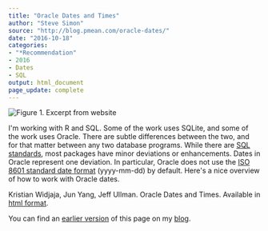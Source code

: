 ```yaml
---
title: "Oracle Dates and Times"
author: "Steve Simon"
source: "http://blog.pmean.com/oracle-dates/"
date: "2016-10-18"
categories:
- "*Recommendation"
- 2016
- Dates
- SQL
output: html_document
page_update: complete
---
```


![Figure 1. Excerpt from website](http://www.pmean.com/new-images/16/oracle-dates01.png)

<div class="notes">

I'm working with R and SQL. Some of the work uses SQLite, and some of the work uses Oracle. There are subtle differences between the two, and for that matter between any two database programs. While there are [SQL standards][wik1], most packages have minor deviations or enhancements. Dates in Oracle represent one deviation. In particular, Oracle does not use the [ISO 8601 standard date format][xkcd1] (yyyy-mm-dd) by default. Here's a nice overview of how to work with Oracle dates.

Kristian Widjaja, Jun Yang, Jeff Ullman. Oracle Dates and Times. Available in [html format][widj1]. 

You can find an [earlier version][sim1] of this page on my [blog][sim2].

[sim1]: http://blog.pmean.com/oracle-dates/
[sim2]: http://blog.pmean.com

[widj1]: http://infolab.stanford.edu/~ullman/fcdb/oracle/or-time.html
[wik1]: https://en.wikipedia.org/wiki/SQL#Interoperability_and_standardization
[xkcd1]: https://xkcd.com/1179/

</div>
